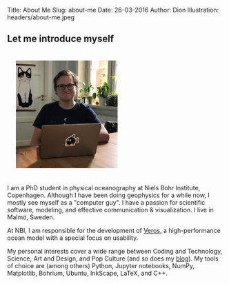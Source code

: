 Title: About Me
Slug: about-me
Date: 26-03-2016
Author: Dion
Illustration: headers/about-me.jpeg

## Let me introduce myself
<img class="img-circle pull-right" style="margin: 20px; max-height: 250px;" src="images/dion.jpg" alt="That's me!">

I am a PhD student in physical oceanography at Niels Bohr Institute, Copenhagen. Although I have been doing geophysics for a while now, I mostly see myself as a "computer guy". I have a passion for scientific software, modeling, and effective communication & visualization. I live in Malmö, Sweden.

At NBI, I am responsible for the development of [Veros](#code-projects), a high-performance ocean model with a special focus on usability.

My personal interests cover a wide range between Coding and Technology, Science, Art and Design, and Pop Culture (and so does my [blog](/blog)). My tools of choice are (among others) Python, Jupyter notebooks, NumPy, Matplotlib, Bohrium, Ubuntu, InkScape, LaTeX, and C++.
<div class="clearfix"></div>
